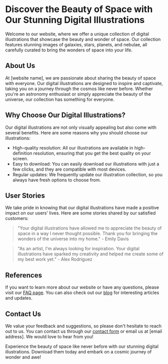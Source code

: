 <!--font:Montserrat-->

# Discover the Beauty of Space with Our Stunning Digital Illustrations

Welcome to our website, where we offer a unique collection of digital illustrations that showcase the beauty and wonder of space. Our collection features stunning images of galaxies, stars, planets, and nebulae, all carefully curated to bring the wonders of space into your life.

## About Us

At [website name], we are passionate about sharing the beauty of space with everyone. Our digital illustrations are designed to inspire and captivate, taking you on a journey through the cosmos like never before. Whether you're an astronomy enthusiast or simply appreciate the beauty of the universe, our collection has something for everyone.

## Why Choose Our Digital Illustrations?

Our digital illustrations are not only visually appealing but also come with several benefits. Here are some reasons why you should choose our illustrations:

- High-quality resolution: All our illustrations are available in high-definition resolution, ensuring that you get the best quality on your screen.
- Easy to download: You can easily download our illustrations with just a few clicks, and they are compatible with most devices.
- Regular updates: We frequently update our illustration collection, so you always have fresh options to choose from.

## User Stories

We take pride in knowing that our digital illustrations have made a positive impact on our users' lives. Here are some stories shared by our satisfied customers:

> "Your digital illustrations have allowed me to appreciate the beauty of space in a way I never thought possible. Thank you for bringing the wonders of the universe into my home." - Emily Davis

> "As an artist, I'm always looking for inspiration. Your digital illustrations have sparked my creativity and helped me create some of my best work yet." - Alex Rodriguez

## References

If you want to learn more about our website or have any questions, please visit our [FAQ page](#faq). You can also check out our [blog](#blog) for interesting articles and updates.

## Contact Us

We value your feedback and suggestions, so please don't hesitate to reach out to us. You can contact us through our [contact form](#contact-form) or email us at [email address]. We would love to hear from you!

Experience the beauty of space like never before with our stunning digital illustrations. Download them today and embark on a cosmic journey of wonder and awe!

<!--

Write me content for website with wallpaper which alt text is:

"A digital illustration of a spaceship traveling through a colorful nebula."

The name/title of the page should not be 1:1 copy of the alt text but rather a real content of the website which is using this wallpaper.

- Use markdown format 
- Start with heading
- Heading should be short and concise
- The content should look like a real website 
- The website should not be about the wallpaper, wallpaper is just a related background
- Heading should be contain work "wallpaper" or "background"
- Include real sections like references, contact, user stories, etc. use things relevant to the page purpose.
- Feel free to use structure like headings, bullets, numbering, blockquotes, paragraphs, horizontal lines, etc.
- You can use formatting like bold or _italic_
- You can include UTF-8 emojis
- Links should be only #hash anchors (and you can refer to the document itself)
- Do not include images


---


# Explore the Depths of Space with Our Stellar Wallpaper

Welcome to our website, where we offer a unique collection of wallpapers that cater to all your needs. Our latest addition is a stunning digital illustration of a spaceship traveling through a colorful nebula. This wallpaper is perfect for anyone who loves space and wants to add a touch of cosmic beauty to their desktop or mobile device.

## About Our Website

At [website name], we believe that everyone deserves to have beautiful wallpapers that reflect their personality and interests. That's why we offer a wide range of high-quality wallpapers that are carefully curated to suit different tastes. Whether you're looking for nature-inspired backgrounds, abstract art, or motivational quotes, we've got you covered.

## Why Choose Our Wallpapers?

Our wallpapers are not only visually appealing but also come with several benefits. Here are some reasons why you should choose our wallpapers:

- High-quality resolution: All our wallpapers are available in high-definition resolution, ensuring that you get the best quality on your screen.
- Easy to download: You can easily download our wallpapers with just a few clicks, and they are compatible with most devices.
- Regular updates: We frequently update our wallpaper collection, so you always have fresh options to choose from.

## User Stories

We take pride in knowing that our wallpapers have made a positive impact on our users' lives. Here are some stories shared by our satisfied customers:

> "I was feeling demotivated at work, but then I came across one of your motivational quote wallpapers, and it instantly lifted my spirits. Thank you for making my day brighter!" - Jane Doe

> "As an avid traveler, I love having beautiful landscapes as my wallpaper. Your collection has taken me to places I've never been before, and I feel like I'm constantly on an adventure." - John Smith

## References

If you want to learn more about our website or have any questions, please visit our [FAQ page](#faq). You can also check out our [blog](#blog) for interesting articles and updates.

## Contact Us

We value your feedback and suggestions, so please don't hesitate to reach out to us. You can contact us through our [contact form](#contact-form) or email us at [email address]. We would love to hear from you!

Add a touch of cosmic beauty to your device with our stunning spaceship wallpaper. Download it today and explore the depths of space like never before!


---


Heading should not include word "wallpaper". The website should not be about the wallpaper itself, wallpaper is just a related background, rewrite whole content.


---


# Discover the Beauty of Space with Our Cosmic Collection

Welcome to our website, where we offer a unique collection of digital illustrations that showcase the beauty and wonder of space. Among our latest additions is an awe-inspiring image of a spaceship traveling through a colorful nebula. This illustration is perfect for anyone who loves space and wants to add a touch of cosmic beauty to their desktop or mobile device.

## About Our Website

At [website name], we are passionate about sharing the wonders of space with everyone. That's why we offer a wide range of high-quality digital illustrations that are carefully curated to showcase the stunning beauty of the universe. Whether you're looking for images of galaxies, stars, planets, or nebulae, we've got you covered.

## Why Choose Our Digital Illustrations?

Our digital illustrations are not only visually appealing but also come with several benefits. Here are some reasons why you should choose our illustrations:

- High-quality resolution: All our illustrations are available in high-definition resolution, ensuring that you get the best quality on your screen.
- Easy to download: You can easily download our illustrations with just a few clicks, and they are compatible with most devices.
- Regular updates: We frequently update our illustration collection, so you always have fresh options to choose from.

## User Stories

We take pride in knowing that our digital illustrations have made a positive impact on our users' lives. Here are some stories shared by our satisfied customers:

> "I love astronomy, but I'm not able to see the night sky as often as I'd like. Your digital illustrations have allowed me to appreciate the beauty of space from the comfort of my own home." - Sarah Johnson

> "As a science teacher, I'm always looking for ways to inspire my students. Your digital illustrations have helped me bring the wonders of space into my classroom and make learning fun." - David Lee

## References

If you want to learn more about our website or have any questions, please visit our [FAQ page](#faq). You can also check out our [blog](#blog) for interesting articles and updates.

## Contact Us

We value your feedback and suggestions, so please don't hesitate to reach out to us. You can contact us through our [contact form](#contact-form) or email us at [email address]. We would love to hear from you!

Experience the beauty of space like never before with our stunning digital illustrations. Download them today and embark on a cosmic journey of wonder and awe!


---


Heading is too long, rewrite whole content.


---


# Explore the Wonders of Space with Our Cosmic Collection

Welcome to our website, where we offer a unique collection of digital illustrations that showcase the beauty and wonder of space. Our collection includes stunning images of galaxies, stars, planets, and nebulae, all carefully curated to bring the wonders of space into your life.

## About Our Website

At [website name], we are passionate about sharing the beauty of space with everyone. Our digital illustrations are designed to inspire and captivate, taking you on a journey through the cosmos like never before. Whether you're an astronomy enthusiast or simply appreciate the beauty of the universe, our collection has something for everyone.

## Why Choose Our Digital Illustrations?

Our digital illustrations are not only visually appealing but also come with several benefits. Here are some reasons why you should choose our illustrations:

- High-quality resolution: All our illustrations are available in high-definition resolution, ensuring that you get the best quality on your screen.
- Easy to download: You can easily download our illustrations with just a few clicks, and they are compatible with most devices.
- Regular updates: We frequently update our illustration collection, so you always have fresh options to choose from.

## User Stories

We take pride in knowing that our digital illustrations have made a positive impact on our users' lives. Here are some stories shared by our satisfied customers:

> "Your digital illustrations have allowed me to appreciate the beauty of space in a way I never thought possible. Thank you for bringing the wonders of the universe into my home." - Emily Davis

> "As an artist, I'm always looking for inspiration. Your digital illustrations have sparked my creativity and helped me create some of my best work yet." - Alex Rodriguez

## References

If you want to learn more about our website or have any questions, please visit our [FAQ page](#faq). You can also check out our [blog](#blog) for interesting articles and updates.

## Contact Us

We value your feedback and suggestions, so please don't hesitate to reach out to us. You can contact us through our [contact form](#contact-form) or email us at [email address]. We would love to hear from you!

Experience the beauty of space like never before with our stunning digital illustrations. Download them today and embark on a cosmic journey of wonder and awe!


---


Heading is too long, rewrite whole content.


---


# Discover the Beauty of Space with Our Stunning Digital Illustrations

Welcome to our website, where we offer a unique collection of digital illustrations that showcase the beauty and wonder of space. Our collection features stunning images of galaxies, stars, planets, and nebulae, all carefully curated to bring the wonders of space into your life.

## About Us

At [website name], we are passionate about sharing the beauty of space with everyone. Our digital illustrations are designed to inspire and captivate, taking you on a journey through the cosmos like never before. Whether you're an astronomy enthusiast or simply appreciate the beauty of the universe, our collection has something for everyone.

## Why Choose Our Digital Illustrations?

Our digital illustrations are not only visually appealing but also come with several benefits. Here are some reasons why you should choose our illustrations:

- High-quality resolution: All our illustrations are available in high-definition resolution, ensuring that you get the best quality on your screen.
- Easy to download: You can easily download our illustrations with just a few clicks, and they are compatible with most devices.
- Regular updates: We frequently update our illustration collection, so you always have fresh options to choose from.

## User Stories

We take pride in knowing that our digital illustrations have made a positive impact on our users' lives. Here are some stories shared by our satisfied customers:

> "Your digital illustrations have allowed me to appreciate the beauty of space in a way I never thought possible. Thank you for bringing the wonders of the universe into my home." - Emily Davis

> "As an artist, I'm always looking for inspiration. Your digital illustrations have sparked my creativity and helped me create some of my best work yet." - Alex Rodriguez

## References

If you want to learn more about our website or have any questions, please visit our [FAQ page](#faq). You can also check out our [blog](#blog) for interesting articles and updates.

## Contact Us

We value your feedback and suggestions, so please don't hesitate to reach out to us. You can contact us through our [contact form](#contact-form) or email us at [email address]. We would love to hear from you!

Experience the beauty of space like never before with our stunning digital illustrations. Download them today and embark on a cosmic journey of wonder and awe!


---


Write me a Google font which is best fitting for the website.

Pick from the list:
- Lobster
- Exo 2
- Montserrat
- Poppins
- Inter
- Roboto
- Raleway
- Alegreya
- Lato
- IBM Plex Sans
- Futura
- Open Sans
- Barlow Condensed
- Dancing Script
- Playfair Display
- Great Vibes
- Orbitron


Write just the font name nothing else.


---


Montserrat

-->
